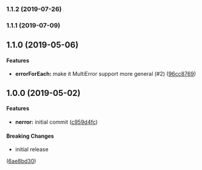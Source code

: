 <a name="1.1.2"></a>
### 1.1.2 (2019-07-26)


<a name="1.1.1"></a>
### 1.1.1 (2019-07-09)


<a name="1.1.0"></a>
## 1.1.0 (2019-05-06)


#### Features

* **errorForEach:** make it MultiError support more general (#2) ([96cc8769](https://github.com/Netflix/nerror/commit/96cc8769))


<a name="1.0.0"></a>
## 1.0.0 (2019-05-02)


#### Features

* **nerror:** initial commit ([c959d4fc](https://github.com/Netflix/nerror/commit/c959d4fc))


#### Breaking Changes

* initial release

 ([6ae8bd30](https://github.com/Netflix/nerror/commit/6ae8bd30))

